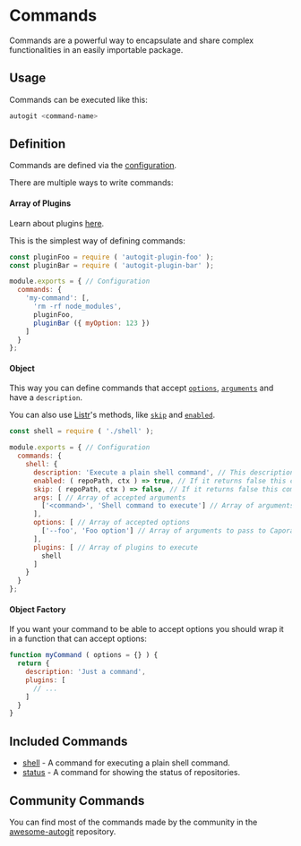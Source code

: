 
# Commands

Commands are a powerful way to encapsulate and share complex functionalities in an easily importable package.

## Usage

Commands can be executed like this:

```sh
autogit <command-name>
```

## Definition

Commands are defined via the [configuration](/configuration.md).

There are multiple ways to write commands:

#### Array of Plugins

Learn about plugins [here](/plugins.md).

This is the simplest way of defining commands:

```js
const pluginFoo = require ( 'autogit-plugin-foo' );
const pluginBar = require ( 'autogit-plugin-bar' );

module.exports = { // Configuration
  commands: {
    'my-command': [,
      'rm -rf node_modules',
      pluginFoo,
      pluginBar ({ myOption: 123 })
    ]
  }
};
```

#### Object

This way you can define commands that accept [`options`](https://github.com/mattallty/Caporal.js#optionsynopsis-description-validator-defaultvalue-required---command), [`arguments`](https://github.com/mattallty/Caporal.js#argumentsynopsis-description-validator-defaultvalue---command) and have a `description`.

You can also use [Listr](https://github.com/SamVerschueren/listr)'s methods, like [`skip`](https://github.com/SamVerschueren/listr#skipping-tasks) and [`enabled`](https://github.com/SamVerschueren/listr#enabling-tasks).

```js
const shell = require ( './shell' );

module.exports = { // Configuration
  commands: {
    shell: {
      description: 'Execute a plain shell command', // This description will be displayed next to the command name when appropriate
      enabled: ( repoPath, ctx ) => true, // If it returns false this command will be disabled for the current repository
      skip: ( repoPath, ctx ) => false, // If it returns false this command will be skipped for the current repository
      args: [ // Array of accepted arguments
        ['<command>', 'Shell command to execute'] // Array of arguments to pass to Caporal's `argument` method
      ],
      options: [ // Array of accepted options
        ['--foo', 'Foo option'] // Array of arguments to pass to Caporal's `option` method
      ],
      plugins: [ // Array of plugins to execute
        shell
      ]
    }
  }
};
```

#### Object Factory

If you want your command to be able to accept options you should wrap it in a function that can accept options:

```js
function myCommand ( options = {} ) {
  return {
    description: 'Just a command',
    plugins: [
      // ...
    ]
  }
}
```

## Included Commands

- [shell](https://github.com/fabiospampinato/autogit-command-shell) - A command for executing a plain shell command.
- [status](https://github.com/fabiospampinato/autogit-command-status) - A command for showing the status of repositories.

## Community Commands

You can find most of the commands made by the community in the [awesome-autogit](https://github.com/fabiospampinato/awesome-autogit) repository.
